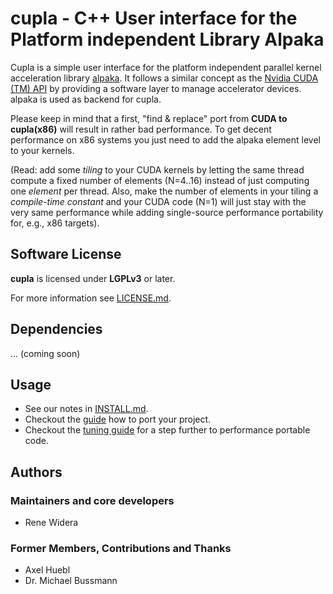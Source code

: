 **cupla** - C++ User interface for the Platform independent Library Alpaka
==========================================================================

Cupla is a simple user interface for the platform independent parallel kernel
acceleration library
[alpaka](https://github.com/ComputationalRadiationPhysics/alpaka).
It follows a similar concept as the
[Nvidia CUDA (TM) API](https://developer.nvidia.com/cuda-zone) by
providing a software layer to manage accelerator devices.
alpaka is used as backend for cupla.

Please keep in mind that a first, "find & replace" port from
**CUDA to cupla(x86)** will result in rather bad performance. To get decent
performance on x86 systems you just need to add the alpaka element level to
your kernels.

(Read: add some *tiling* to your CUDA kernels by letting the same thread
compute a fixed number of elements (N=4..16) instead of just computing one
*element* per thread. Also, make the number of elements in your tiling a
*compile-time constant* and your CUDA code (N=1) will just stay with the
very same performance while adding single-source performance portability for,
e.g., x86 targets).


Software License
----------------

**cupla** is licensed under **LGPLv3** or later.

For more information see [LICENSE.md](LICENSE.md).


Dependencies
------------

... (coming soon)

Usage
-----

- See our notes in [INSTALL.md](INSTALL.md).
- Checkout the [guide](doc/PortingGuide.md) how to port your project.
- Checkout the [tuning guide](doc/TuningGuide.md) for a step further to performance
  portable code.


Authors
-------

### Maintainers and core developers

- Rene Widera

### Former Members, Contributions and Thanks

- Axel Huebl
- Dr. Michael Bussmann
